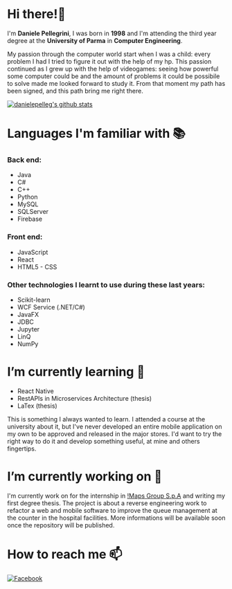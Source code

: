 # Hi there!👋
I'm **Daniele Pellegrini**, I was born in **1998** and I'm attending the third year degree at the **University of Parma** in **Computer Engineering**. 

My passion through the computer world start when I was a child: every problem I had I tried to figure it out with the help of my hp. This passion continued as I grew up with the help of videogames: seeing how powerful some computer could be and the amount of problems it could be possibile to solve made me looked forward to study it. From that moment my path has been signed, and this path bring me right there. 

[![danielepelleg's github stats](https://github-readme-stats.vercel.app/api?username=danielepelleg&count_private=true)](https://github.com/anuraghazra/github-readme-stats)

# Languages I'm familiar with 📚
### Back end:
* Java
* C#
* C++
* Python
* MySQL
* SQLServer
* Firebase
### Front end:
* JavaScript
* React
* HTML5 - CSS
### Other technologies I learnt to use during these last years:
* Scikit-learn
* WCF Service (.NET/C#)
* JavaFX
* JDBC
* Jupyter
* LinQ
* NumPy

# I’m currently learning 🌱 
* React Native
* RestAPIs in Microservices Architecture (thesis)
* LaTex (thesis)

This is something I always wanted to learn. I attended a course at the university about it, but I've never developed an entire mobile application on my own to be approved and released in the major stores. I'd want to try the right way to do it and develop something useful, at mine and others fingertips.

# I’m currently working on 🔭 
I'm currently work on for the internship in [!Maps Group S.p.A](https://mapsgroup.it/) and writing my first degree thesis. The project is about a reverse engineering work to refactor a web and mobile software to improve the queue management at the counter in the hospital facilities. More informations will be available soon once the repository will be published.

# How to reach me 📫

[![Facebook](https://img.shields.io/badge/-Facebook-black?style=for-the-badge&logo=facebook)](https://www.facebook.com/daniele.pellegrini.77/)
